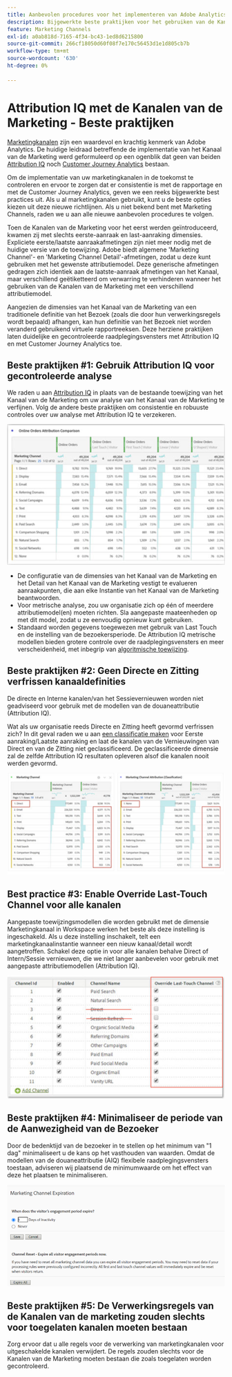 ```yaml
---
title: Aanbevolen procedures voor het implementeren van Adobe Analytics Marketing Channel
description: Bijgewerkte beste praktijken voor het gebruiken van de Kanalen van de Marketing met Attribution IQ en Customer Journey Analytics
feature: Marketing Channels
exl-id: a0ab818d-7165-4f34-bc43-1ed8d6215800
source-git-commit: 266cf18050d60f08f7e170c56453d1e1d805cb7b
workflow-type: tm+mt
source-wordcount: '630'
ht-degree: 0%

---
```


# Attribution IQ met de Kanalen van de Marketing - Beste praktijken

[Marketingkanalen](/help/components/c-marketing-channels/c-getting-started-mchannel.md) zijn een waardevol en krachtig kenmerk van Adobe Analytics. De huidige leidraad betreffende de implementatie van het Kanaal van de Marketing werd geformuleerd op een ogenblik dat geen van beiden [Attribution IQ](https://experienceleague.adobe.com/docs/analytics/analyze/analysis-workspace/attribution/overview.html#analysis-workspace)  noch [Customer Journey Analytics](https://experienceleague.adobe.com/docs/analytics-platform/using/cja-usecases/marketing-channels.html#cja-usecases) bestaan.

Om de implementatie van uw marketingkanalen in de toekomst te controleren en ervoor te zorgen dat er consistentie is met de rapportage en met de Customer Journey Analytics, geven we een reeks bijgewerkte best practices uit. Als u al marketingkanalen gebruikt, kunt u de beste opties kiezen uit deze nieuwe richtlijnen. Als u niet bekend bent met Marketing Channels, raden we u aan alle nieuwe aanbevolen procedures te volgen.

Toen de Kanalen van de Marketing voor het eerst werden geïntroduceerd, kwamen zij met slechts eerste-aanraak en last-aanraking dimensies. Expliciete eerste/laatste aanraakafmetingen zijn niet meer nodig met de huidige versie van de toewijzing. Adobe biedt algemene &#39;Marketing Channel&#39;- en &#39;Marketing Channel Detail&#39;-afmetingen, zodat u deze kunt gebruiken met het gewenste attributiemodel. Deze generische afmetingen gedragen zich identiek aan de laatste-aanraak afmetingen van het Kanaal, maar verschillend geëtiketteerd om verwarring te verhinderen wanneer het gebruiken van de Kanalen van de Marketing met een verschillend attributiemodel.

Aangezien de dimensies van het Kanaal van de Marketing van een traditionele definitie van het Bezoek (zoals die door hun verwerkingsregels wordt bepaald) afhangen, kan hun definitie van het Bezoek niet worden veranderd gebruikend virtuele rapportreeksen. Deze herziene praktijken laten duidelijke en gecontroleerde raadplegingsvensters met Attribution IQ en met Customer Journey Analytics toe.

## Beste praktijken #1: Gebruik Attribution IQ voor gecontroleerde analyse

We raden u aan [Attribution IQ](https://experienceleague.adobe.com/docs/analytics/analyze/analysis-workspace/attribution/overview.html#analysis-workspace) in plaats van de bestaande toewijzing van het Kanaal van de Marketing om uw analyse van het Kanaal van de Marketing te verfijnen. Volg de andere beste praktijken om consistentie en robuuste controles over uw analyse met Attribution IQ te verzekeren.

![](assets/attribution.png)

* De configuratie van de dimensies van het Kanaal van de Marketing en het Detail van het Kanaal van de Marketing vestigt te evalueren aanraakpunten, die aan elke Instantie van het Kanaal van de Marketing beantwoorden.
* Voor metrische analyse, zou uw organisatie zich op één of meerdere attributiemodel(en) moeten richten. Sla aangepaste maateenheden op met dit model, zodat u ze eenvoudig opnieuw kunt gebruiken.
* Standaard worden gegevens toegewezen met gebruik van Last Touch en de instelling van de bezoekersperiode. De Attribution IQ metrische modellen bieden grotere controle over de raadplegingsvensters en meer verscheidenheid, met inbegrip van [algoritmische toewijzing](https://experienceleague.adobe.com/docs/analytics/analyze/analysis-workspace/attribution/algorithmic.html#analysis-workspace).

## Beste praktijken #2: Geen Directe en Zitting verfrissen kanaaldefinities

De directe en Interne kanalen/van het Sessievernieuwen worden niet geadviseerd voor gebruik met de modellen van de douaneattributie (Attribution IQ).

Wat als uw organisatie reeds Directe en Zitting heeft gevormd verfrissen zich? In dit geval raden we u aan [een classificatie maken](/help/admin/admin/c-manage-report-suites/c-edit-report-suites/marketing-channels/classifications-mchannel.md) voor Eerste aanraking/Laatste aanraking en laat de kanalen van de Vernieuwingen van Direct en van de Zitting niet geclassificeerd. De geclassificeerde dimensie zal de zelfde Attribution IQ resultaten opleveren alsof die kanalen nooit werden gevormd.

![](assets/direct-session-refresh.png)

## Best practice #3: Enable Override Last-Touch Channel voor alle kanalen

Aangepaste toewijzingsmodellen die worden gebruikt met de dimensie Marketingkanaal in Workspace werken het beste als deze instelling is ingeschakeld. Als u deze instelling inschakelt, telt een marketingkanaalinstantie wanneer een nieuw kanaal/detail wordt aangetroffen. Schakel deze optie in voor alle kanalen behalve Direct of Intern/Sessie vernieuwen, die we niet langer aanbevelen voor gebruik met aangepaste attributiemodellen (Attribution IQ).

![](assets/override.png)

## Beste praktijken #4: Minimaliseer de periode van de Aanwezigheid van de Bezoeker

Door de bedenktijd van de bezoeker in te stellen op het minimum van &quot;1 dag&quot; minimaliseert u de kans op het vasthouden van waarden. Omdat de modellen van de douaneattributie (AIQ) flexibele raadplegingsvensters toestaan, adviseren wij plaatsend de minimumwaarde om het effect van deze het plaatsen te minimaliseren.

![](assets/expiration.png)

## Beste praktijken #5: De Verwerkingsregels van de Kanalen van de marketing zouden slechts voor toegelaten kanalen moeten bestaan

Zorg ervoor dat u alle regels voor de verwerking van marketingkanalen voor uitgeschakelde kanalen verwijdert. De regels zouden slechts voor de Kanalen van de Marketing moeten bestaan die zoals toegelaten worden gecontroleerd.
